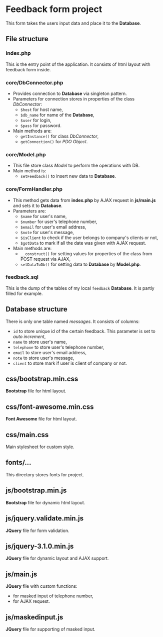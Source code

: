 # Feedback form project #
This form takes the users input data and place it to the __Database__.

## File structure ##

### index.php ###
This is the entry point of the application.
It consists of html layout with feedback form inside.

### core/DbConnector.php ###
* Provides connection to __Database__ via singleton pattern.
* Parameters for connection stores in properties of the class _DbConnector_:
    * `$host` for host name,
    * `$db_name` for name of the __Database__,
    * `$user` for login,
    * `$pass` for password.
* Main methods are:
    * `getInstance()` for class _DbConnector_,
    * `getConnection()` for _PDO Object_.
    
### core/Model.php ###

* This file store class _Model_ to perform the operations with DB.
* Main method is:
    * `setFeedback()` to insert new data to __Database__.
    
### core/FormHandler.php ###
* This method gets data from __index.php__ by AJAX request in __js/main.js__ and sets it to __Database__.
* Parameters are:
    * `$name` for user's name,
    * `$number` for user's telephone number,
    * `$email` for user's email address,
    * `$note` for user's message,
    * `$isClient` to check if the user belongs to company's clients or not,
    * `$gotData` to mark if all the date was given with AJAX request.
* Main methods are:
    * `__construct()` for setting values for properties of the class from POST request via AJAX,
    * `setDataToDb()` for setting data to __Database__ by __Model.php__.
    
### feedback.sql ###
This is the dump of the tables of my local `feedback` __Database__.
It is partly filled for example.

## Database structure ##
There is only one table named _messages_.
It consists of columns:
* `id` to store unique id of the certain feedback. This parameter is set to _auto increment_,
* `name` to store user's name,
* `telephone` to store user's telephone number,
* `email` to store user's email address,
* `note` to store user's message,
* `client` to store mark if user is client of company or not.

## css/bootstrap.min.css ##
__Bootstrap__ file for html layout.

## css/font-awesome.min.css ##
__Font Awesome__ file for html layout.

## css/main.css ##
Main stylesheet for custom style.

## fonts/... ##
This directory stores fonts for project.

## js/bootstrap.min.js ##
__Bootstrap__ file for dynamic html layout.

## js/jquery.validate.min.js ##
__JQuery__ file for form validation.

## js/jquery-3.1.0.min.js ##
__JQuery__ file for dynamic layout and AJAX support.

## js/main.js ##
__JQuery__ file with custom functions:
* for masked input of telephone number,
* for AJAX request.

## js/maskedinput.js ##
__JQuery__ file for supporting of masked input.